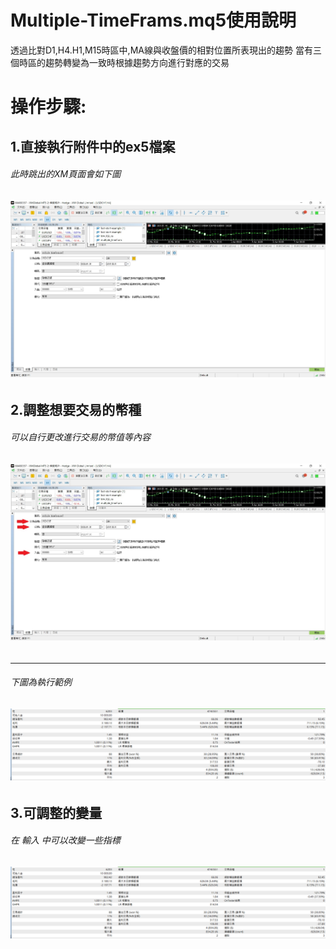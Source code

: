Multiple-TimeFrams.mq5使用說明
==================

透過比對D1,H4.H1,M15時區中,MA線與收盤價的相對位置所表現出的趨勢
當有三個時區的趨勢轉變為一致時根據趨勢方向進行對應的交易

操作步驟:
================

## 1.直接執行附件中的ex5檔案 ##
  ###### 此時跳出的XM頁面會如下圖 ######
  ###### ![image](https://github.com/worldstar/MT5-MultiTimeFrame-MA-TDI-Dashboard/blob/main/multiple-timefram/%E7%AF%84%E4%BE%8B%E5%9C%96%E7%89%87.jpg) ######
## 2.調整想要交易的幣種 ##
  ###### 可以自行更改進行交易的幣值等內容 ######
  ###### ![image](https://github.com/worldstar/MT5-MultiTimeFrame-MA-TDI-Dashboard/blob/main/multiple-timefram/%E7%AF%84%E4%BE%8B%E5%9C%96%E7%89%872.jpg) ######
  -----------------------------------------------
  ###### 下圖為執行範例 #######
  ###### ![image](https://github.com/worldstar/MT5-MultiTimeFrame-MA-TDI-Dashboard/blob/main/multiple-timefram/%E5%9C%96%E7%89%871.png) #######
## 3.可調整的變量 ##
  ###### 在 輸入 中可以改變一些指標 #######
  ###### ![image](https://github.com/worldstar/MT5-MultiTimeFrame-MA-TDI-Dashboard/blob/main/multiple-timefram/%E5%9C%96%E7%89%871.png) #######
